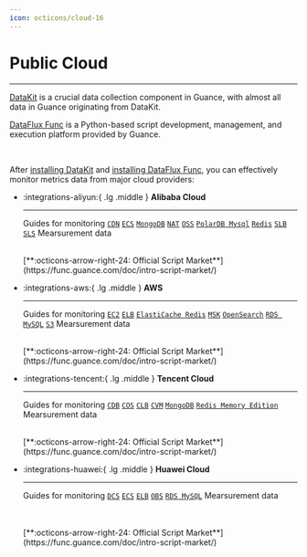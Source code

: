```yaml
---
icon: octicons/cloud-16
---
```


# Public Cloud

---

[DataKit](../datakit/index.md) is a crucial data collection component in Guance, with almost all data in Guance originating from DataKit.

[DataFlux Func](https://func.guance.com/doc/) is a Python-based script development, management, and execution platform provided by Guance.

<br />

After [installing DataKit](../datakit/datakit-install.md) and [installing DataFlux Func](https://func.guance.com/doc/quick-start/), you can effectively monitor metrics data from major cloud providers:

<!-- markdownlint-disable MD030 -->
<div class="grid cards" markdown>

-   :integrations-aliyun:{ .lg .middle } __Alibaba Cloud__

    ---

    Guides for monitoring [`CDN`](aliyun_cdn.md) [`ECS`](aliyun_ecs.md) [`MongoDB`](aliyun_mongodb.md) [`NAT`](aliyun_nat.md) [`OSS`](aliyun_oss.md) [`PolarDB Mysql`](aliyun_polardb_mysql.md) [`Redis`](aliyun_redis.md) [`SLB`](aliyun_slb.md) [`SLS`](aliyun_sls.md) Mearsurement data

    <br/>
    [**:octicons-arrow-right-24: Official Script Market**](https://func.guance.com/doc/intro-script-market/)

-   :integrations-aws:{ .lg .middle } __AWS__

    ---

    Guides for monitoring [`EC2`](aws_ec2.md) [`ELB`](aws_elb.md) [`ElastiCache Redis`](aws_elasticache_redis.md) [`MSK`](aws_msk.md) [`OpenSearch`](aws_opensearch.md) [`RDS MySQL`](aws_rds_mysql.md) [`S3`](aws_s3.md) Mearsurement data

    <br/>
    [**:octicons-arrow-right-24: Official Script Market**](https://func.guance.com/doc/intro-script-market/)

-   :integrations-tencent:{ .lg .middle } __Tencent Cloud__

    ---

    Guides for monitoring [`CDB`](tencent_cdb.md) [`COS`](tencent_cos.md) [`CLB`](tencent_clb_public.md) [`CVM`](tencent_cvm.md) [`MongoDB`](tencent_mongodb.md) [`Redis Memory Edition`](tencent_redis_mem.md) Mearsurement data

    <br/>
    [**:octicons-arrow-right-24: Official Script Market**](https://func.guance.com/doc/intro-script-market/)

-   :integrations-huawei:{ .lg .middle } __Huawei Cloud__

    ---

    Guides for monitoring [`DCS`](huawei_dcs.md) [`ECS`](huawei_ecs.md) [`ELB`](huawei_elb.md) [`OBS`](huawei_obs.md) [`RDS MySQL`](huawei_rds_mysql.md) Mearsurement data

    <br/>
    <br/>
    [**:octicons-arrow-right-24: Official Script Market**](https://func.guance.com/doc/intro-script-market/)

</div>

<br/>

<br/>

<br/>

<br/>
<!-- markdownlint-enable -->